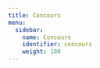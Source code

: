 ```yaml
---
title: Concours
menu:
  sidebar:
    name: Concours
    identifier: concours
    weight: 100
---
```

